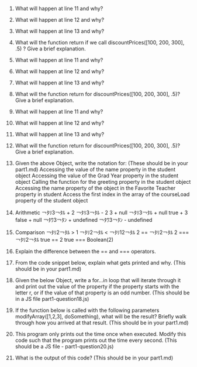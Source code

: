 1. What will happen at line 11 and why?
2. What will happen at line 12 and why?
3. What will happen at line 13 and why?
4. What will the function return if we call discountPrices([100, 200, 300], .5) ? Give a brief explanation.
5. What will happen at line 11 and why?
6. What will happen at line 12 and why?
7. What will happen at line 13 and why?
8. What will the function return for discountPrices([100, 200, 300], .5)? Give a brief explanation.
9. What will happen at line 11 and why?
10. What will happen at line 12 and why?
11. What will happen at line 13 and why?
12. What will the function return for discountPrices([100, 200, 300], .5)? Give a brief explanation. 
13. Given the above Object, write the notation for:  (These should be in your part1.md)
Accessing the value of the name property in the student object
Accessing the value of the Grad Year property in the student object
Calling the function for the greeting property in the student object
Accessing the name property of the object in the Favorite Teacher property in student
Access the first index in the array of the courseLoad property of the student object
 
14. Arithmetic
￢ﾀﾘ3￢ﾀﾙ + 2
￢ﾀﾘ3￢ﾀﾙ - 2
3 + null
￢ﾀﾘ3￢ﾀﾙ + null
true + 3
false + null
￢ﾀﾜ3￢ﾀﾝ + undefined
￢ﾀﾜ3￢ﾀﾝ - undefined
15. Comparison
￢ﾀﾘ2￢ﾀﾙ > 1
￢ﾀﾘ2￢ﾀﾙ < ￢ﾀﾘ12￢ﾀﾙ
2 == ￢ﾀﾘ2￢ﾀﾙ
2 === ￢ﾀﾘ2￢ﾀﾙ
true == 2
true === Boolean(2)
16. Explain the difference between the == and === operators.
17. From the code snippet below, explain what gets printed and why.  (This should be in your part1.md)
18. Given the below Object, write a for...in loop that will iterate through it and print out the value of the property if the property starts with the letter r, or if the value of that property is an odd number.  (This should be in a JS file part1-question18.js)
19. If the function below is called with the following parameters modifyArray([1,2,3], doSomething), what will be the result? Briefly walk through how you arrived at that result. (This should be in your part1.md)
20. This program only prints out the time once when executed. Modify this code such that the program prints out the time every second.  (This should be a JS file - part1-question20.js)
21. What is the output of this code? (This should be in your part1.md)